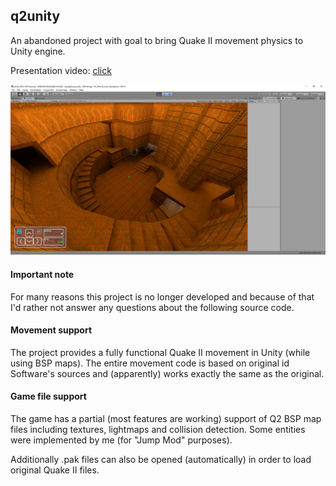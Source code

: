 ## q2unity
An abandoned project with goal to bring Quake II movement physics to Unity engine.

Presentation video: [click](https://www.youtube.com/watch?v=IuklKuGx-G8)

![screenshot](docs/img/screenshot.png)

#### Important note
For many reasons this project is no longer developed and because of that I'd rather not answer any questions
about the following source code.

#### Movement support
The project provides a fully functional Quake II movement in Unity (while using BSP maps).
The entire movement code is based on original id Software's sources and (apparently) works exactly the same
as the original.

#### Game file support
The game has a partial (most features are working) support of Q2 BSP map files including textures, lightmaps
and collision detection. Some entities were implemented by me (for "Jump Mod" purposes).

Additionally .pak files can also be opened (automatically) in order to load original Quake II files.